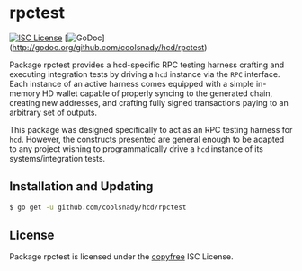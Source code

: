 rpctest
=======

[![ISC License](http://img.shields.io/badge/license-ISC-blue.svg)](http://copyfree.org)
[![GoDoc](https://img.shields.io/badge/godoc-reference-blue.svg)]
(http://godoc.org/github.com/coolsnady/hcd/rpctest)

Package rpctest provides a hcd-specific RPC testing harness crafting and
executing integration tests by driving a `hcd` instance via the `RPC`
interface. Each instance of an active harness comes equipped with a simple
in-memory HD wallet capable of properly syncing to the generated chain,
creating new addresses, and crafting fully signed transactions paying to an
arbitrary set of outputs. 

This package was designed specifically to act as an RPC testing harness for
`hcd`. However, the constructs presented are general enough to be adapted to
any project wishing to programmatically drive a `hcd` instance of its
systems/integration tests. 

## Installation and Updating

```bash
$ go get -u github.com/coolsnady/hcd/rpctest
```

## License


Package rpctest is licensed under the [copyfree](http://copyfree.org) ISC
License.

